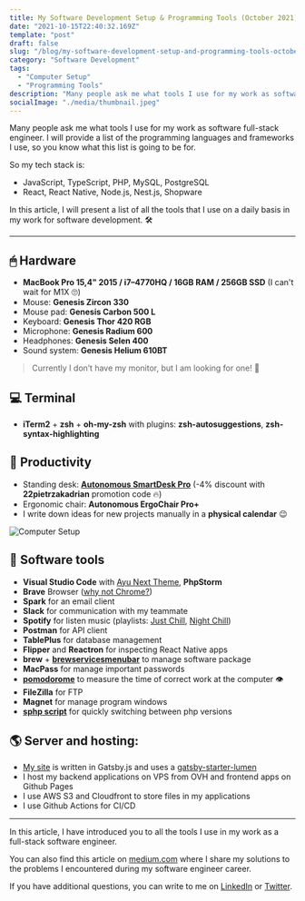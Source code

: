 ```yaml
---
title: My Software Development Setup & Programming Tools (October 2021)
date: "2021-10-15T22:40:32.169Z"
template: "post"
draft: false
slug: "/blog/my-software-development-setup-and-programming-tools-october-2021"
category: "Software Development"
tags:
  - "Computer Setup"
  - "Programming Tools"
description: "Many people ask me what tools I use for my work as software full-stack engineer. I will provide a list of the programming languages and frameworks I use, so you know what this list is going to be for. So my tech stack is: JavaScript, TypeScript, PHP, MySQL, PostgreSQL, React, React Native, Node.js, Nest.js, Shopware. In this article, I will present a list of all the tools that I use on a daily basis in my work for software development. 🛠"
socialImage: "./media/thumbnail.jpeg"
---
```


Many people ask me what tools I use for my work as software full-stack engineer. I will provide a list of the programming languages and frameworks I use, so you know what this list is going to be for.

So my tech stack is:

- JavaScript, TypeScript, PHP, MySQL, PostgreSQL
- React, React Native, Node.js, Nest.js, Shopware

In this article, I will present a list of all the tools that I use on a daily basis in my work for software development. 🛠

---

## 🖱 Hardware

- **MacBook Pro 15,4" 2015 / i7–4770HQ / 16GB RAM / 256GB SSD** (I can't wait for M1X 🙄)
- Mouse: **Genesis Zircon 330**
- Mouse pad: **Genesis Carbon 500 L**
- Keyboard: **Genesis Thor 420 RGB**
- Microphone: **Genesis Radium 600**
- Headphones: **Genesis Selen 400**
- Sound system: **Genesis Helium 610BT**

> Currently I don’t have my monitor, but I am looking for one! 🔎

## 💻 Terminal

- **iTerm2** + **zsh** + **oh-my-zsh** with plugins: **zsh-autosuggestions**, **zsh-syntax-highlighting**

## 📝 Productivity

- Standing desk: [**Autonomous SmartDesk Pro**](https://www.autonomous.ai/en-PL/standing-desks/smartdesk-2-business?utm_source=pr&utm_medium=influencer&utm_campaign=growth&utm_content=Instagram&utm_term=22PIETRZAKADRIAN) (-4% discount with **22pietrzakadrian** promotion code 🔥)
- Ergonomic chair: **Autonomous ErgoChair Pro+**
- I write down ideas for new projects manually in a **physical calendar** 😉

![Computer Setup](/media/setup.jpeg)

## 🔨 Software tools

- **Visual Studio Code** with [Ayu Next Theme](https://marketplace.visualstudio.com/items?itemName=Roman.ayu-next), **PhpStorm**
- **Brave** Browser ([why not Chrome?](https://chromeisbad.com/))
- **Spark** for an email client
- **Slack** for communication with my teammate
- **Spotify** for listen music (playlists: [Just Chill](https://open.spotify.com/playlist/37i9dQZF1DX0FJ8JYkqiJu?si=28699628ee65476e), [Night Chill](https://open.spotify.com/playlist/3y1TIHL9zT38uUn2Q9wb02?si=b8309a08147f4524))
- **Postman** for API client
- **TablePlus** for database management
- **Flipper** and **Reactron** for inspecting React Native apps
- **brew** + [**brewservicesmenubar**](https://github.com/andrewn/brew-services-menubar) to manage software package
- **MacPass** for manage important passwords
- [**pomodorome**](https://apps.apple.com/pl/app/pomodoro-me-focus-on-tasks/id1484801884?l=pl&mt=12) to measure the time of correct work at the computer 👁
- **FileZilla** for FTP
- **Magnet** for manage program windows
- [**sphp script**](https://romanmiranda.com/switch-between-php-versions-in-mac-with-homebrew-sphp/) for quickly switching between php versions

## 🌎 Server and hosting:

- [My site](https://pietrzakadrian.com) is written in Gatsby.js and uses a [gatsby-starter-lumen](https://www.gatsbyjs.com/starters/alxshelepenok/gatsby-starter-lumen)
- I host my backend applications on VPS from OVH and frontend apps on Github Pages
- I use AWS S3 and Cloudfront to store files in my applications
- I use Github Actions for CI/CD

---

In this article, I have introduced you to all the tools I use in my work as a full-stack software engineer.

You can also find this article on [medium.com](https://medium.com/@pietrzakadrian) where I share my solutions to the problems I encountered during my software engineer career.

If you have additional questions, you can write to me on [LinkedIn](https://www.linkedin.com/in/pietrzakadrian/) or [Twitter](https://twitter.com/pietrzakadrian/).
